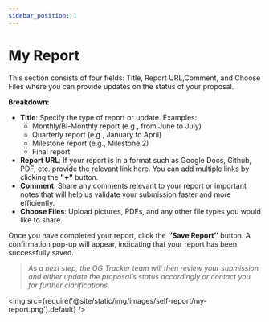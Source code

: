 ```yaml
---
sidebar_position: 1
---
```


# My Report

This section consists of four fields: Title, Report URL,Comment, and Choose Files where you can provide updates on the status of your proposal. <br/>

**Breakdown:**
- **Title**: Specify the type of report or update. Examples:
    - Monthly/Bi-Monthly report (e.g., from June to July)
    - Quarterly report (e.g., January to April)
    - Milestone report (e.g., Milestone 2)
    - Final report
- **Report URL**: If your report is in a format such as Google Docs, Github, PDF, etc. provide the relevant link here. You can add multiple links by clicking the **"+"** button.
- **Comment**: Share any comments relevant to your report or important notes that will help us validate your submission faster and more efficiently.
- **Choose Files**: Upload pictures, PDFs, and any other file types you would like to share.

Once you have completed your report, click the **‘’Save Report’’** button. 
A confirmation pop-up will appear, indicating that your report has been successfully saved.

> *As a next step, the OG Tracker team will then review your submission and either update the proposal’s status accordingly or contact you for further clarifications.*

<img src={require('@site/static/img/images/self-report/my-report.png').default} />